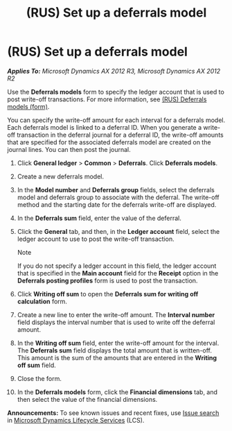 ﻿---
title: (RUS) Set up a deferrals model
TOCTitle: (RUS) Set up a deferrals model
ms:assetid: 165057d0-5921-4004-b0d0-7dd41af7157c
ms:mtpsurl: https://technet.microsoft.com/en-us/library/JJ711427(v=AX.60)
ms:contentKeyID: 49387245
ms.date: 04/18/2014
mtps_version: v=AX.60
f1_keywords:
- (RUS)
- Russia
- deferrals
---

# (RUS) Set up a deferrals model 


_**Applies To:** Microsoft Dynamics AX 2012 R3, Microsoft Dynamics AX 2012 R2_

Use the **Deferrals models** form to specify the ledger account that is used to post write-off transactions. For more information, see [(RUS) Deferrals models (form)](https://technet.microsoft.com/en-us/library/jj678655\(v=ax.60\)).

You can specify the write-off amount for each interval for a deferrals model. Each deferrals model is linked to a deferral ID. When you generate a write-off transaction in the deferral journal for a deferral ID, the write-off amounts that are specified for the associated deferrals model are created on the journal lines. You can then post the journal.

1.  Click **General ledger** \> **Common** \> **Deferrals**. Click **Deferrals models**.

2.  Create a new deferrals model.

3.  In the **Model number** and **Deferrals group** fields, select the deferrals model and deferrals group to associate with the deferral. The write-off method and the starting date for the deferrals write-off are displayed.

4.  In the **Deferrals sum** field, enter the value of the deferral.

5.  Click the **General** tab, and then, in the **Ledger account** field, select the ledger account to use to post the write-off transaction.
    

    > [!NOTE]
    > <P>If you do not specify a ledger account in this field, the ledger account that is specified in the <STRONG>Main account</STRONG> field for the <STRONG>Receipt</STRONG> option in the <STRONG>Deferrals posting profiles</STRONG> form is used to post the transaction.</P>



6.  Click **Writing off sum** to open the **Deferrals sum for writing off calculation** form.

7.  Create a new line to enter the write-off amount. The **Interval number** field displays the interval number that is used to write off the deferral amount.

8.  In the **Writing off sum** field, enter the write-off amount for the interval. The **Deferrals sum** field displays the total amount that is written-off. This amount is the sum of the amounts that are entered in the **Writing off sum** field.

9.  Close the form.

10. In the **Deferrals models** form, click the **Financial dimensions** tab, and then select the value of the financial dimensions.

  
**Announcements:** To see known issues and recent fixes, use [Issue search](http://go.microsoft.com/fwlink/?linkid=389258) in [Microsoft Dynamics Lifecycle Services](http://go.microsoft.com/fwlink/?linkid=306505) (LCS).

